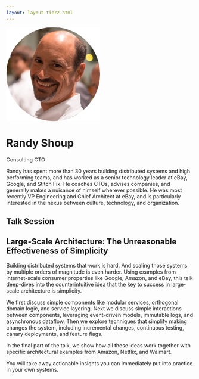 ```yaml
---
layout: layout-tier2.html
---
```

<div class="container section featured-speaker">
    <div class="row">
      <div class="col-xs-12 col-sm-2 img-container">
        <img class="speaker-page-img" src="../img/speakers/Randy-Shoup-ON.png" />
        </div>
      <div class="col-xs-12 col-sm-10 copy-container">
        <h1 class="speaker-header">Randy Shoup</h1>
        <span class="speaker-subtitle">Consulting CTO</span>
        <p></p>
        <p>Randy has spent more than 30 years building distributed systems and high performing teams, and has worked as a senior technology leader at eBay, Google, and Stitch Fix. He coaches CTOs, advises companies, and generally makes a nuisance of himself wherever possible. He was most recently VP Engineering and Chief Architect at eBay, and is particularly interested in the nexus between culture, technology, and organization.</p>
        <h2>Talk Session</h2>
        <h2 class="gold">Large-Scale Architecture: The Unreasonable Effectiveness of Simplicity</h2>
        <p>Building distributed systems that work is hard. And scaling those systems by multiple orders of magnitude is even harder. Using examples from internet-scale consumer properties like Google, Amazon, and eBay, this talk deep-dives into the counterintuitive idea that the key to success in large-scale architecture is simplicity.</p>
        <p>We first discuss simple components like modular services, orthogonal domain logic, and service layering. Next we discuss simple interactions between components, leveraging event-driven models, immutable logs, and asynchronous dataflow. Then we explore techniques that simplify making changes the system, including incremental changes, continuous testing, canary deployments, and feature flags.</p>
        <p>In the final part of the talk, we show how all these ideas work together with specific architectural examples from Amazon, Netflix, and Walmart.</p>
        <p>You will take away actionable insights you can immediately put into practice in your own systems.</p>
      </div>
    </div>
  </div>  